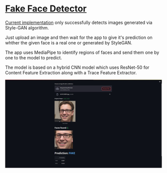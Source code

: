 # [Fake Face Detector](https://abhishekyelley-fake-face-detector-streamlit-app-6sxe4p.streamlit.app/)

[Current implementation](https://abhishekyelley-fake-face-detector-streamlit-app-6sxe4p.streamlit.app/) only successfully detects images generated via Style-GAN algorithm.

Just upload an image and then wait for the app to give it's prediction on whther the given face is a real one or generated by StyleGAN.

The app uses MediaPipe to identify regions of faces and send them one by one to the model to predict.

The model is based on a hybrid CNN model which uses ResNet-50 for Content Feature Extraction along with a Trace Feature Extractor.

![alt text for screen readers](/assets/img/Fake_pred.jpg "Text to show on mouseover")
